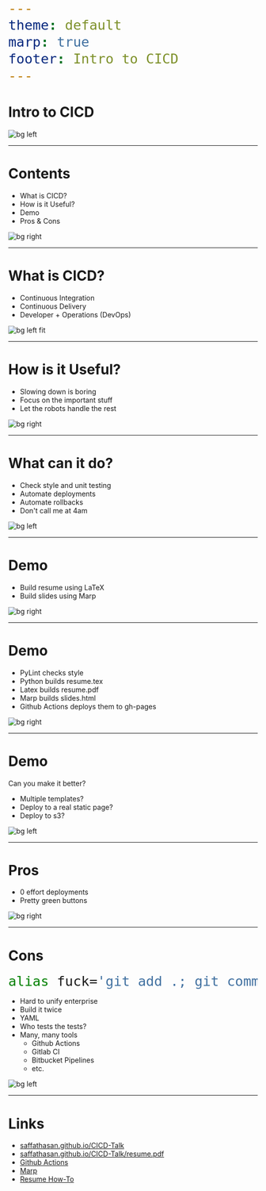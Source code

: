 ```yaml
---
theme: default
marp: true
footer: Intro to CICD
---
```


# Intro to CICD

![bg left](https://source.unsplash.com/Tjbk79TARiE)

---

# Contents

- What is CICD?
- How is it Useful?
- Demo
- Pros & Cons

![bg right](https://source.unsplash.com/huT1A8nW_Ho)

---

# What is CICD?

- Continuous Integration
- Continuous Delivery
- Developer + Operations (DevOps)

![bg left fit](https://software.af.mil/wp-content/uploads/2019/08/devops-loop.svg)

---

# How is it Useful?

- Slowing down is boring
- Focus on the important stuff
- Let the robots handle the rest

![bg right](https://source.unsplash.com/WR-ifjFy4CI)

---

# What can it do?

- Check style and unit testing
- Automate deployments
- Automate rollbacks
- Don't call me at 4am

![bg left](https://source.unsplash.com/HBGYvOKXu8A)

---

# Demo

- Build resume using LaTeX
- Build slides using Marp

![bg right](https://source.unsplash.com/lB9ylP8e9Sg)

---

# Demo

- PyLint checks style
- Python builds resume.tex
- Latex builds resume.pdf
- Marp builds slides.html
- Github Actions deploys them to gh-pages

![bg right](https://source.unsplash.com/lB9ylP8e9Sg)

---

# Demo

Can you make it better?

- Multiple templates?
- Deploy to a real static page?
- Deploy to s3?

![bg left](https://source.unsplash.com/RNoiGmxhf7Y)

---

# Pros

- 0 effort deployments
- Pretty green buttons

![bg right](https://source.unsplash.com/p-I9wV811qk)

---

# Cons
<style scoped>
    pre {
        font-size: 2rem;
    }
</style>

```bash
alias fuck='git add .; git commit --amend --no-edit; git push -f'
```
- Hard to unify enterprise
- Build it twice
- YAML
- Who tests the tests?
- Many, many tools
    - Github Actions
    - Gitlab CI
    - Bitbucket Pipelines
    - etc.

![bg left](https://source.unsplash.com/bmJAXAz6ads)

---

# Links

- [saffathasan.github.io/CICD-Talk](https://saffathasan.github.io/CICD-Talk)
- [saffathasan.github.io/CICD-Talk/resume.pdf](https://saffathasan.github.io/CICD-Talk/resume.pdf)
- [Github Actions](https://github.com/features/actions)
- [Marp](https://marp.app)
- [Resume How-To](https://www.freecodecamp.org/news/writing-a-killer-software-engineering-resume-b11c91ef699d/)
